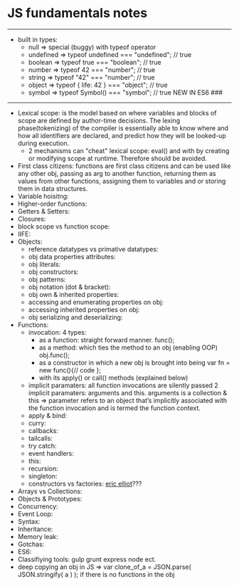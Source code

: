 # JS fundamentals notes  

---  

* built in types:  
  * null  => special (buggy) with typeof operator  
  * undefined  => typeof undefined     === "undefined"; // true  
  * boolean    => typeof true          === "boolean";   // true  
  * number     => typeof 42            === "number";    // true  
  * string     => typeof "42"          === "number";    // true  
  * object     => typeof { life: 42 }  === "object";    // true    
  * symbol     => typeof Symbol()      === "symbol";    // true NEW IN ES6 ###  

---  

* Lexical scope: is the model based on where variables and blocks of scope are defined by author-time decisions. The lexing phase(tokenizing) of the compiler is essentially able to know where and how all identifiers are declared, and predict how they will be looked-up during execution.  
    * 2 mechanisms can "cheat" lexical scope: eval() and with by creating or modifying scope at runtime. Therefore should be avoided.  
* First class citizens: functions are first class citizens and can be used like any other obj, passing as arg to another function, returning them as values from other functions, assigning them to variables and or storing them in data structures.  
* Variable hoisitng: 
* Higher-order functions:  
* Getters & Setters:  
* Closures:  
* block scope vs function scope:  
* IIFE:  
* Objects:  
  * reference datatypes vs primative datatypes:  
  * obj data properties attributes:  
  * obj literals:
  * obj constructors:
  * obj patterns:
  * obj notation (dot & bracket):
  * obj own & inherited properties:
  * accessing and enumerating properties on obj:
  * accessing inherited properties on obj:  
  * obj serializing and deserializing:
* Functions:  
  * invocation: 4 types:
    * as a function: straight forward manner.  func();  
    * as a method: which ties the method to an obj (enabling OOP) obj.func();  
    * as a constructor in which a new obj is brought into being var fn = new func(){// code };  
    * with its apply() or call() methods (explained below)  
  * implicit paramaters:  all function invocations are silently passed 2 implicit paramaters: arguments and this. arguments is a collection & this => parameter refers to an object that’s implicitly associated with the function invocation and is termed the function context.
  * apply & bind:
  * curry: 
  * callbacks:
  * tailcalls: 
  * try catch:  
  * event handlers:
  * this: 
  * recursion:  
  * singleton:  
  * constructors vs factories:  [eric elliot](http://ericleads.com/2013/01/javascript-constructor-functions-vs-factory-functions/)???   
* Arrays vs Collections: 
* Objects & Prototypes:  
* Concurrency: 
* Event Loop:  
* Syntax:  
* Inheritance: 
* Memory leak:
* Gotchas:  
* ES6:
* Classifiying tools: gulp grunt express node ect.  
* deep copying an obj in JS => var clone_of_a = JSON.parse( JSON.stringify( a ) ); if there is no functions in the obj  

